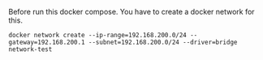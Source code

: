 Before run this docker compose. You have to create a docker network for this.
```
docker network create --ip-range=192.168.200.0/24 --gateway=192.168.200.1 --subnet=192.168.200.0/24 --driver=bridge network-test
```
